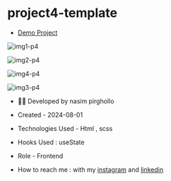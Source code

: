 # project4-template
- [Demo Project](https://nasim1380p.github.io/project4-template/)

  
![img1-p4](https://github.com/Nasim1380p/project4-template/assets/155636802/331926c0-a84e-4d8b-bdb1-e6cb11978bb1)

![img2-p4](https://github.com/Nasim1380p/project4-template/assets/155636802/c2d9ea6e-1361-4a84-a1b5-2ff7b496297b)

![img4-p4](https://github.com/Nasim1380p/project4-template/assets/155636802/7bdc55ee-ce35-4bf6-86c0-beb629adf710)

![img3-p4](https://github.com/Nasim1380p/project4-template/assets/155636802/90f4f437-d6ac-4cf5-aa5d-6bf5f5d5fa68)

- 👩‍🎓 Developed by nasim pirghollo

- Created - 2024-08-01

- Technologies Used - Html , scss  

- Hooks Used : useState 

- Role - Frontend

- How to reach me : with my [instagram](https://www.instagram.com/nasim-pirghollo-web) and [linkedin](https://www.linkedin.com/in/nasim-pirghollo-a783952a9/)
